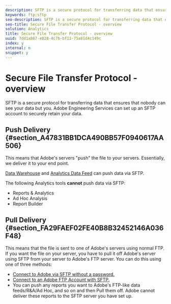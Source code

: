 ```yaml
---
description: SFTP is a secure protocol for transferring data that ensures that nobody can see your data but you. Adobe Engineering Services can set up an SFTP account to securely retain your data.
keywords: ftp;sftp
seo-description: SFTP is a secure protocol for transferring data that ensures that nobody can see your data but you. Adobe Engineering Services can set up an SFTP account to securely retain your data.
seo-title: Secure File Transfer Protocol - overview
solution: Analytics
title: Secure File Transfer Protocol - overview
uuid: 7dd1a867-e828-4c7b-bf11-75a81d4c149c
index: y
internal: n
snippet: y
---
```


# Secure File Transfer Protocol - overview

SFTP is a secure protocol for transferring data that ensures that nobody can see your data but you. Adobe Engineering Services can set up an SFTP account to securely retain your data.

## Push Delivery {#section_A47831BB1DCA490BB57F0940617AA506}

This means that Adobe's servers "push" the file to your servers. Essentially, we deliver it to your end point.

[Data Warehouse](../../../export/ftp-and-sftp-bucket/c-sftp/ftp-sftp-dw.md#concept_904ADB7B4FE04DCCB90EFDB6D0DB1076) and [Analytics Data Feed](https://marketing.adobe.com/resources/help/en_US/reference/analytics-data-feed.html) can push data via SFTP.

The following Analytics tools **cannot** push data via SFTP:

* Reports & Analytics 
* Ad Hoc Analysis 
* Report Builder

## Pull Delivery {#section_FA29FAEF02FE40B8B32452146A036F48}

This means that the file is sent to one of Adobe's servers using normal FTP. If you want the file on your server, you have to pull it off Adobe's server using SFTP from your server to Adobe's FTP server. You can do this using one of three methods:

* [Connect to Adobe via SFTP without a password.](../../../export/ftp-and-sftp-bucket/c-sftp/ftp-sftp-cert-auth.md#concept_962A381F42A4472AA366A08CCC962846) 
* [Connect to an Adobe FTP Account with SFTP.](../../../export/ftp-and-sftp-bucket/c-sftp/ftp-sftp-connect.md#concept_01176600188441C6AFB28F5E264D89F8) 
* You can push any reports you want to Adobe's FTP-like data feeds/R&A/Ad Hoc, and so on and then Pull them off. Adobe cannot deliver these reports to the SFTP server you have set up.

